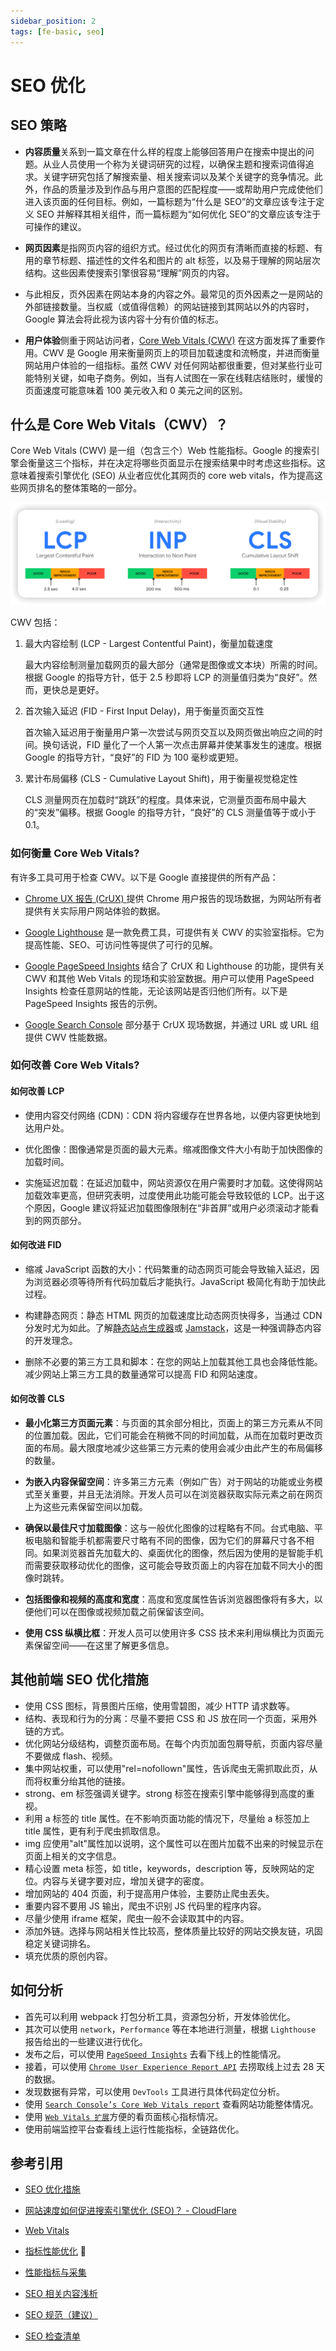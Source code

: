 ```yaml
---
sidebar_position: 2
tags: [fe-basic, seo]
---
```


# SEO 优化

## SEO 策略

- **内容质量**关系到一篇文章在什么样的程度上能够回答用户在搜索中提出的问题。从业人员使用一个称为关键词研究的过程，以确保主题和搜索词值得追求。关键字研究包括了解搜索量、相关搜索词以及某个关键字的竞争情况。此外，作品的质量涉及到作品与用户意图的匹配程度——或帮助用户完成使他们进入该页面的任何目标。例如，一篇标题为“什么是 SEO”的文章应该专注于定义 SEO 并解释其相关组件，而一篇标题为“如何优化 SEO”的文章应该专注于可操作的建议。

- **网页因素**是指网页内容的组织方式。经过优化的网页有清晰而直接的标题、有用的章节标题、描述性的文件名和图片的 alt 标签，以及易于理解的网站层次结构。这些因素使搜索引擎很容易“理解”网页的内容。

- 与此相反，页外因素在网站本身的内容之外。最常见的页外因素之一是网站的外部链接数量。当权威（或值得信赖）的网站链接到其网站以外的内容时，Google 算法会将此视为该内容十分有价值的标志。

- **用户体验**侧重于网站访问者，[Core Web Vitals (CWV)](https://www.cloudflare.com/zh-cn/learning/performance/what-are-core-web-vitals/) 在这方面发挥了重要作用。CWV 是 Google 用来衡量网页上的项目加载速度和流畅度，并进而衡量网站用户体验的一组指标。虽然 CWV 对任何网站都很重要，但对某些行业可能特别关键，如电子商务。例如，当有人试图在一家在线鞋店结账时，缓慢的页面速度可能意味着 100 美元收入和 0 美元之间的区别。

## 什么是 Core Web Vitals（CWV）？

Core Web Vitals (CWV) 是一组（包含三个）Web 性能指标。Google 的搜索引擎会衡量这三个指标，并在决定将哪些页面显示在搜索结果中时考虑这些指标。这意味着搜索引擎优化 (SEO) 从业者应优化其网页的 core web vitals，作为提高这些网页排名的整体策略的一部分。

![](./core-web-vitals.png)

CWV 包括：

1. 最大内容绘制 (LCP - Largest Contentful Paint)，衡量加载速度

   最大内容绘制测量加载网页的最大部分（通常是图像或文本块）所需的时间。
   根据 Google 的指导方针，低于 2.5 秒即将 LCP 的测量值归类为“良好”。然而，更快总是更好。

2. 首次输入延迟 (FID - First Input Delay)，用于衡量页面交互性

   首次输入延迟用于衡量用户第一次尝试与网页交互以及网页做出响应之间的时间。换句话说，FID 量化了一个人第一次点击屏幕并使某事发生的速度。根据 Google 的指导方针，“良好”的 FID 为 100 毫秒或更短。

3. 累计布局偏移 (CLS - Cumulative Layout Shift)，用于衡量视觉稳定性

   CLS 测量网页在加载时“跳跃”的程度。具体来说，它测量页面布局中最大的“突发”偏移。根据 Google 的指导方针，“良好”的 CLS 测量值等于或小于 0.1。

### 如何衡量 Core Web Vitals?

有许多工具可用于检查 CWV。以下是 Google 直接提供的所有产品：

- [Chrome UX 报告 (CrUX) ](https://developer.chrome.com/docs/crux?hl=zh-cn)提供 Chrome 用户报告的现场数据，为网站所有者提供有关实际用户网站体验的数据。

- [Google Lighthouse](https://developer.chrome.com/docs/lighthouse/overview?hl=zh-cn) 是一款免费工具，可提供有关 CWV 的实验室指标。它为提高性能、SEO、可访问性等提供了可行的见解。

- [Google PageSpeed Insights](https://pagespeed.web.dev/) 结合了 CrUX 和 Lighthouse 的功能，提供有关 CWV 和其他 Web Vitals 的现场和实验室数据。用户可以使用 PageSpeed Insights 检查任意网站的性能，无论该网站是否归他们所有。以下是 PageSpeed Insights 报告的示例。

- [Google Search Console](https://search.google.com/search-console/about) 部分基于 CrUX 现场数据，并通过 URL 或 URL 组提供 CWV 性能数据。

### 如何改善 Core Web Vitals?

#### 如何改善 LCP

- 使用内容交付网络 (CDN)：CDN 将内容缓存在世界各地，以便内容更快地到达用户处。

- 优化图像：图像通常是页面的最大元素。缩减图像文件大小有助于加快图像的加载时间。

- 实施延迟加载：在延迟加载中，网站资源仅在用户需要时才加载。这使得网站加载效率更高，但研究表明，过度使用此功能可能会导致较低的 LCP。出于这个原因，Google 建议将延迟加载图像限制在“非首屏”或用户必须滚动才能看到的网页部分。

#### 如何改进 FID

- 缩减 JavaScript 函数的大小：代码繁重的动态网页可能会导致输入延迟，因为浏览器必须等待所有代码加载后才能执行。JavaScript 极简化有助于加快此过程。

- 构建静态网页：静态 HTML 网页的加载速度比动态网页快得多，当通过 CDN 分发时尤为如此。了解[静态站点生成器](https://www.cloudflare.com/zh-cn/learning/performance/static-site-generator/)或 [Jamstack](https://www.cloudflare.com/zh-cn/learning/performance/what-is-jamstack/)，这是一种强调静态内容的开发理念。

- 删除不必要的第三方工具和脚本：在您的网站上加载其他工具也会降低性能。减少网站上第三方工具的数量通常可以提高 FID 和网站速度。

#### 如何改善 CLS

- **最小化第三方页面元素**：与页面的其余部分相比，页面上的第三方元素从不同的位置加载。因此，它们可能会在稍微不同的时间加载，从而在加载时更改页面的布局。最大限度地减少这些第三方元素的使用会减少由此产生的布局偏移的数量。

- **为嵌入内容保留空间**：许多第三方元素（例如广告）对于网站的功能或业务模式至关重要，并且无法消除。开发人员可以在浏览器获取实际元素之前在网页上为这些元素保留空间以加载。

- **确保以最佳尺寸加载图像**：这与一般优化图像的过程略有不同。台式电脑、平板电脑和智能手机都需要尺寸略有不同的图像，因为它们的屏幕尺寸各不相同。如果浏览器首先加载大的、桌面优化的图像，然后因为使用的是智能手机而需要获取移动优化的图像，这可能会导致页面上的内容在加载不同大小的图像时跳转。

- **包括图像和视频的高度和宽度**：高度和宽度属性告诉浏览器图像将有多大，以便他们可以在图像或视频加载之前保留该空间。

- **使用 CSS 纵横比框**：开发人员可以使用许多 CSS 技术来利用纵横比为页面元素保留空间——在这里了解更多信息。

## 其他前端 SEO 优化措施

- 使用 CSS 图标，背景图片压缩，使用雪碧图，减少 HTTP 请求数等。
- 结构、表现和行为的分离：尽量不要把 CSS 和 JS 放在同一个页面，采用外链的方式。
- 优化网站分级结构，调整页面布局。在每个内页加面包屑导航，页面内容尽量不要做成 flash、视频。
- 集中网站权重，可以使用"rel=nofollown"属性，告诉爬虫无需抓取此页，从而将权重分绐其他的链接。
- strong、em 标签强调关键字。strong 标签在搜索引擎中能够得到高度的重视。
- 利用 a 标签的 title 属性。在不影响页面功能的情况下，尽量绐 a 标签加上 title 属性，更有利于爬虫抓取信息。
- img 应使用"alt"属性加以说明，这个属性可以在图片加载不出来的时候显示在页面上相关的文字信息。
- 精心设置 meta 标签，如 title，keywords，description 等，反映网站的定位。内容与关键字要对应，增加关键字的密度。
- 增加网站的 404 页面，利于提高用户体验，主要防止爬虫丟失。
- 重要内容不要用 JS 输出，爬虫不识别 JS 代码里的程序内容。
- 尽量少使用 iframe 框架，爬虫一般不会读取其中的内容。
- 添加外链。选择与网站相关性比较高，整体质量比较好的网站交换友链，巩固稳定关键词排名。
- 填充优质的原创内容。

## 如何分析

- 首先可以利用 webpack 打包分析工具，资源包分析，开发体验优化。
- 其次可以使用 `network`，`Performance` 等在本地进行测量，根据 `Lighthouse` 报告给出的一些建议进行优化。
- 发布之后，可以使用 [`PageSpeed Insights`](https://pagespeed.web.dev/) 去看下线上的性能情况。
- 接着，可以使用 [`Chrome User Experience Report API`](https://developer.chrome.com/docs/crux) 去捞取线上过去 28 天的数据。
- 发现数据有异常，可以使用 `DevTools` 工具进行具体代码定位分析。
- 使用 [`Search Console’s Core Web Vitals report`](https://search.google.com/search-console/core-web-vitals) 查看网站功能整体情况。
- 使用 [`Web Vitals 扩展`](https://chromewebstore.google.com/detail/web-vitals/ahfhijdlegdabablpippeagghigmibma)方便的看页面核心指标情况。
- 使用前端监控平台查看线上运行性能指标，全链路优化。

## 参考引用

- [SEO 优化措施](https://jonny-wei.github.io/blog/devops/performance/code.html#seo-%E4%BC%98%E5%8C%96%E6%8E%AA%E6%96%BD)

- [网站速度如何促进搜索引擎优化 (SEO)？ - CloudFlare](https://www.cloudflare.com/zh-cn/learning/performance/how-website-speed-boosts-seo/)

- [Web Vitals](https://web.dev/articles/vitals?hl=zh-cn)

- [指标性能优化](https://jonny-wei.github.io/blog/devops/performance/optimization.html) 🌟

- [性能指标与采集](https://jonny-wei.github.io/blog/devops/performance/indicator.html)

- [SEO 相关内容浅析](https://shimo.im/docs/7GVFl8rwU2snuY6X/read)

- [SEO 规范（建议）](https://shimo.im/docs/aLMG4FtoLZ8JRoKC/read)

- [SEO 检查清单](https://university.tenten.co/t/seo/1341)
